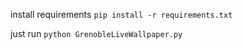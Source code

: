 install requirements ```pip install -r requirements.txt```

just run ```python GrenobleLiveWallpaper.py```
